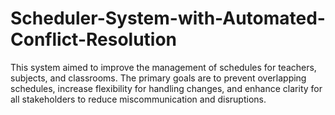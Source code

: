 # Scheduler-System-with-Automated-Conflict-Resolution
This system aimed to improve the management of schedules for teachers, subjects, and classrooms. The primary goals are to prevent overlapping schedules, increase flexibility for handling changes, and enhance clarity for all stakeholders to reduce miscommunication and disruptions. 
